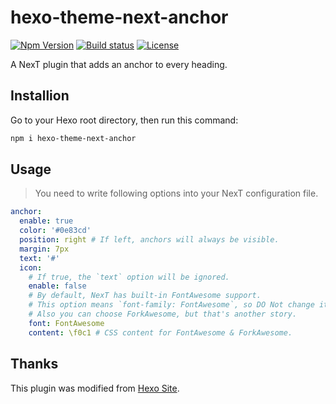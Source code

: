 # hexo-theme-next-anchor

[![Npm Version](https://img.shields.io/npm/v/hexo-theme-next-anchor.svg?style=flat-square)](https://npmjs.org/package/hexo-theme-next-anchor)
[![Build status](https://img.shields.io/travis/com/theme-next/hexo-theme-next-anchor.svg?style=flat-square)](https://travis-ci.com/theme-next/hexo-theme-next-anchor)
[![License](https://img.shields.io/github/license/theme-next/hexo-theme-next-anchor.svg?style=flat-square)](https://github.com/theme-next/hexo-theme-next-anchor/blob/master/LICENSE)

A NexT plugin that adds an anchor to every heading.

## Installion

Go to your Hexo root directory, then run this command:

```bash
npm i hexo-theme-next-anchor
```

## Usage

> You need to write following options into your NexT configuration file.

```yml
anchor:
  enable: true
  color: '#0e83cd'
  position: right # If left, anchors will always be visible.
  margin: 7px 
  text: '#'
  icon:
    # If true, the `text` option will be ignored.
    enable: false 
    # By default, NexT has built-in FontAwesome support.
    # This option means `font-family: FontAwesome`, so DO Not change it.
    # Also you can choose ForkAwesome, but that's another story.
    font: FontAwesome
    content: \f0c1 # CSS content for FontAwesome & ForkAwesome.
```

## Thanks

This plugin was modified from [Hexo Site](https://github.com/hexojs/site/blob/e7b12f2f3da2f8f43618e6994668a77bb1ba14d2/scripts/helpers.js#L104-L119).
